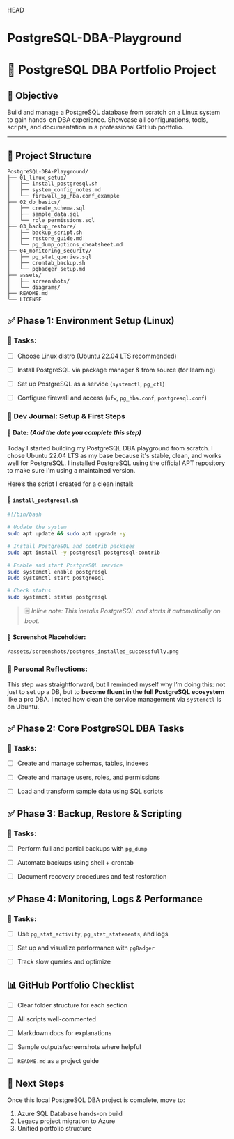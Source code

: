 HEAD
# PostgreSQL-DBA-Playground

# 🧰 PostgreSQL DBA Portfolio Project

## 🎯 Objective
Build and manage a PostgreSQL database from scratch on a Linux system to gain hands-on DBA experience. Showcase all configurations, tools, scripts, and documentation in a professional GitHub portfolio.

---

## 📁 Project Structure
```
PostgreSQL-DBA-Playground/
├── 01_linux_setup/
│   ├── install_postgresql.sh
│   ├── system_config_notes.md
│   └── firewall_pg_hba.conf_example
├── 02_db_basics/
│   ├── create_schema.sql
│   ├── sample_data.sql
│   └── role_permissions.sql
├── 03_backup_restore/
│   ├── backup_script.sh
│   ├── restore_guide.md
│   └── pg_dump_options_cheatsheet.md
├── 04_monitoring_security/
│   ├── pg_stat_queries.sql
│   ├── crontab_backup.sh
│   └── pgbadger_setup.md
├── assets/
│   ├── screenshots/
│   └── diagrams/
├── README.md
└── LICENSE
```


## ✅ Phase 1: Environment Setup (Linux)

### 🔹 Tasks:
- [ ] Choose Linux distro (Ubuntu 22.04 LTS recommended)
- [ ] Install PostgreSQL via package manager & from source (for learning)
- [ ] Set up PostgreSQL as a service (`systemctl`, `pg_ctl`)
- [ ] Configure firewall and access (`ufw`, `pg_hba.conf`, `postgresql.conf`)


### 📝 Dev Journal: Setup & First Steps

#### 📌 Date: _(Add the date you complete this step)_

Today I started building my PostgreSQL DBA playground from scratch. I chose Ubuntu 22.04 LTS as my base because it's stable, clean, and works well for PostgreSQL. I installed PostgreSQL using the official APT repository to make sure I'm using a maintained version.

Here’s the script I created for a clean install:

#### 🔧 `install_postgresql.sh`
```bash
#!/bin/bash

# Update the system
sudo apt update && sudo apt upgrade -y

# Install PostgreSQL and contrib packages
sudo apt install -y postgresql postgresql-contrib

# Enable and start PostgreSQL service
sudo systemctl enable postgresql
sudo systemctl start postgresql

# Check status
sudo systemctl status postgresql
```

> 🗒️ _Inline note: This installs PostgreSQL and starts it automatically on boot._

#### 📸 Screenshot Placeholder:
```
/assets/screenshots/postgres_installed_successfully.png
```

### 💭 Personal Reflections:
This step was straightforward, but I reminded myself why I’m doing this: not just to set up a DB, but to **become fluent in the full PostgreSQL ecosystem** like a pro DBA. I noted how clean the service management via `systemctl` is on Ubuntu.


## ✅ Phase 2: Core PostgreSQL DBA Tasks

### 🔹 Tasks:
- [ ] Create and manage schemas, tables, indexes
- [ ] Create and manage users, roles, and permissions
- [ ] Load and transform sample data using SQL scripts


## ✅ Phase 3: Backup, Restore & Scripting

### 🔹 Tasks:
- [ ] Perform full and partial backups with `pg_dump`
- [ ] Automate backups using shell + crontab
- [ ] Document recovery procedures and test restoration


## ✅ Phase 4: Monitoring, Logs & Performance

### 🔹 Tasks:
- [ ] Use `pg_stat_activity`, `pg_stat_statements`, and logs
- [ ] Set up and visualize performance with `pgBadger`
- [ ] Track slow queries and optimize


## 📊 GitHub Portfolio Checklist
- [ ] Clear folder structure for each section
- [ ] All scripts well-commented
- [ ] Markdown docs for explanations
- [ ] Sample outputs/screenshots where helpful
- [ ] `README.md` as a project guide


## 🔗 Next Steps
Once this local PostgreSQL DBA project is complete, move to:
1. Azure SQL Database hands-on build
2. Legacy project migration to Azure
3. Unified portfolio structure

